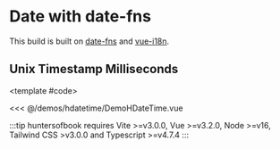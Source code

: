 # Date with date-fns

This build is built on [date-fns](https://date-fns.org) and [vue-i18n](https://vue-i18n.intlify.dev).


<!-- 👉 Light -->
<Demo>

## Unix Timestamp Milliseconds

<DemoHDateTime />

<template #code>

<<< @/demos/hdatetime/DemoHDateTime.vue

</template>

</Demo>


:::tip
huntersofbook requires Vite >=v3.0.0, Vue >=v3.2.0, Node >=v16, Tailwind CSS >v3.0.0 and Typescript >=v4.7.4
:::

